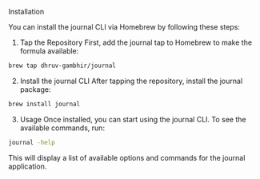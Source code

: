 Installation

You can install the journal CLI via Homebrew by following these steps:

1. Tap the Repository
First, add the journal tap to Homebrew to make the formula available:

```bash
brew tap dhruv-gambhir/journal
```

2. Install the journal CLI
After tapping the repository, install the journal package:

```bash
brew install journal
```

3. Usage
Once installed, you can start using the journal CLI. To see the available commands, run:

```bash
journal -help
```

This will display a list of available options and commands for the journal application.

